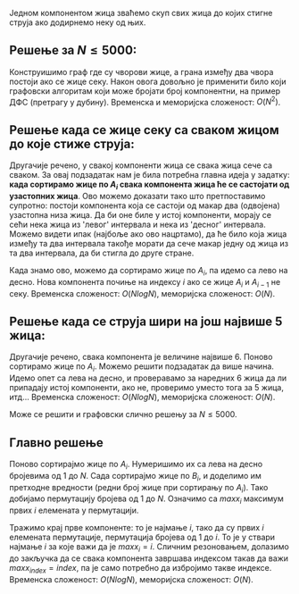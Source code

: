 ﻿Једном компонентом жица зваћемо скуп свих жица до којих стигне струја ако додирнемо неку од њих.

## Решење за $N \leq 5000$:
Конструишимо граф где су чворови жице, а грана између два чвора постоји ако се жице секу. Након овога довољно је применити било који графовски алгоритам који може бројати број компонентни, на пример ДФС (претрагу у дубину). Временска и меморијска сложеност: $O(N^2)$.

## Решење када се жице секу са сваком жицом до које стиже струја:
Другачије речено, у свакој компоненти жица се свака жица сече са сваком. За овај подзадатак нам је била потребна главна идеја у задатку: **када сортирамо жице по $A_i$ свака компонента жица ће се састојати од узастопних жица**. Ово можемо доказати тако што претпоставимо супротно: постоји компонента која се састоји од макар два (одвојена) узастопна низа жица. Да би оне биле у истој компоненти, морају се сећи нека жица из 'левог' интервала и нека из 'десног' интервала. Можемо видети ипак (најбоље ако ово нацртамо), да ће било која жица између та два интервала такође морати да сече макар једну од жица из та два интервала, да би стигла до друге стране. 

Када знамо ово, можемо да сортирамо жице по $A_i$, па идемо са лево на десно. Нова компонента почиње на индексу $i$ ако се жице $A_i$ и $A_{i-1}$ не секу. Временска сложеност: $O(NlogN)$,  меморијска сложеност: $O(N)$. 

## Решење када се струја шири на још највише 5 жица:
Другачије речено, свака компонента је величине највише $6$. Поново сортирамо жице по $A_i$. Можемо решити подзадатак да више начина. Идемо опет са лева на десно, и проверавамо за наредних $6$ жица да ли припадају истој компоненти, ако не, проверимо уместо тога за $5$ жица, итд... Временска сложеност: $O(NlogN)$, меморијска сложеност: $О(N)$.

Може се решити и графовски слично решењу за $N \leq 5000$.

## Главно решење
Поново сортирајмо жице по $A_i$. Нумеришимо их са лева на десно бројевима од $1$ до $N$. Сада сортирајмо жице по $B_i$, и доделимо им претходне вредности (редни број жице при сортирању по $A_i$). Тако добијамо пермутацију бројева од $1$ до $N$. Означимо са $maxx_i$ максимум првих $i$ елемената у пермутацији. 

Тражимо крај прве компоненте: то је најмање $i$, тако да су првих $i$ елемената пермутације, пермутација бројева од $1$ до $i$. То је у ствари најмање $i$ за које важи да је $maxx_i = i$. Сличним резоновањем, долазимо до закључка да се свака компонента завршава индексом такав да важи $maxx_{index} = index$, па је само потребно да избројимо такве индексе. Временска сложеност: $O(NlogN)$, меморијска сложеност: $O(N)$.

